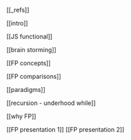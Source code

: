 


[[_refs]]



[[intro]]






[[JS functional]]

[[brain storming]]

[[FP concepts]]

[[FP comparisons]]


[[paradigms]]

[[recursion - underhood while]]


[[why FP]]



[[FP presentation 1]]
[[FP presentation 2]]





